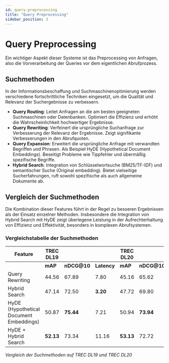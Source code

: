 ```yaml
---
id: query-preprocessing
title: "Query Preprocessing"
sidebar_position: 3
---
```


# Query Preprocessing

Ein wichtiger Aspekt dieser Systeme ist das Preprocessing von Anfragen, also die Vorverarbeitung der Queries vor dem eigentlichen Abrufprozess.

## Suchmethoden

In der Informationsbeschaffung und Suchmaschinenoptimierung werden verschiedene fortschrittliche Techniken eingesetzt, um die Qualität und Relevanz der Suchergebnisse zu verbessern.

- **Query Routing**: Leitet Anfragen an die am besten geeigneten Suchmaschinen oder Datenbanken. Optimiert die Effizienz und erhöht die Wahrscheinlichkeit hochwertiger Ergebnisse.
- **Query Rewriting**: Verfeinert die ursprüngliche Suchanfrage zur Verbesserung der Relevanz der Ergebnisse. Zeigt signifikante Verbesserungen in den Abrufquoten.
- **Query Expansion**: Erweitert die ursprüngliche Anfrage mit verwandten Begriffen und Phrasen. Als Beispiel HyDE (Hypothetical Document Embeddings). Beseitigt Probleme wie Tippfehler und übermäßig spezifische Begriffe.
- **Hybrid Search**: Integration von Schlüsselwortsuche (BM25/TF-IDF) und semantischer Suche (Original embedding). Bietet vielseitige Sucherfahrungen, ruft sowohl spezifische als auch allgemeine Dokumente ab.

## Vergleich der Suchmethoden

Die Kombination dieser Features führt in der Regel zu besseren Ergebnissen als der Einsatz einzelner Methoden. Insbesondere die Integration von Hybrid Search mit HyDE zeigt überlegene Leistung in der Aufrechterhaltung von Effizienz und Effektivität, besonders in komplexen Abrufsystemen. 

### Vergleichstabelle der Suchmethoden

| **Feature**                                | **TREC DL19** |                |                | **TREC DL20** |                |                |
|--------------------------------------------|----------------|----------------|----------------|----------------|----------------|----------------|
|                                            | **mAP**        | **nDCG@10**    | **Latency**     | **mAP**        | **nDCG@10**    | **Latency**     |
| Query Rewriting                            | 44.56          | 67.89          | 7.80           | 45.16          | 65.62          | 2.06           |
| Hybrid Search                              | 47.14          | 72.50          | **3.20**       | 47.72          | 69.80          | **0.77**       |
| HyDE (Hypothetical Document Embeddings)   | 50.87          | **75.44**      | 7.21           | 50.94          | **73.94**      | 2.14           |
| HyDE + Hybrid Search                       | **52.13**      | 73.34          | 11.16          | **53.13**      | 72.72          | 2.95           |

*Vergleich der Suchmethoden auf TREC DL19 und TREC DL20* 

